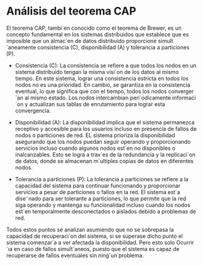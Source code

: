 # Análisis del teorema CAP
El teorema CAP, tambi´en conocido como el teorema de Brewer, es un concepto fundamental en los sistemas distribuidos que establece que es imposible
que un almac´en de datos distribuido proporcione simult´aneamente consistencia
(C), disponibilidad (A) y tolerancia a particiones (P).

- Consistencia (C): La consistencia se refiere a que todos los nodos en un
sistema distribuido tengan la misma visi´on de los datos al mismo tiempo. En este
sistema, lograr una consistencia estricta en todos los nodos no es una prioridad.
En cambio, se garantiza en la consistencia eventual, lo que significa que con el
tiempo, todos los nodos converger´an al mismo estado. Los nodos intercambian
peri´odicamente informaci´on y actualizan sus tablas de enrutamiento para lograr
esta convergencia.

- Disponibilidad (A): La disponibilidad implica que el sistema permanezca
receptivo y accesible para los usuarios incluso en presencia de fallos de nodos
o particiones de red. EL sistema prioriza la disponibilidad asegurando que los
nodos puedan seguir operando y proporcionando servicios incluso cuando algunos nodos est´en no disponibles o inalcanzables. Esto se logra a trav´es de la
redundancia y la replicaci´on de datos, donde se almacenan m´ultiples copias de
datos en diferentes nodos.

- Tolerancia a particiones (P): La tolerancia a particiones se refiere a
la capacidad del sistema para continuar funcionando y proporcionar servicios
a pesar de particiones o fallos en la red. El sistema est´a dise˜nado para ser
tolerante a particiones, lo que permite que la red siga operando y mantenga su
funcionalidad incluso cuando los nodos est´en temporalmente desconectados o
aislados debido a problemas de red.

Todos estos puntos se analizan asumiendo que no se sobrepasa la capacidad
de recuperaci´on del sistema, si se superase dicho punto el sistema comenzar´a
a ver afectada la disponibilidad. Pero esto solo Ocurrir´ıa en caso de fallos simult´aneos, puesto que el sistema es capaz de recuperarse de fallos eventuales
sin ning´un problema.
